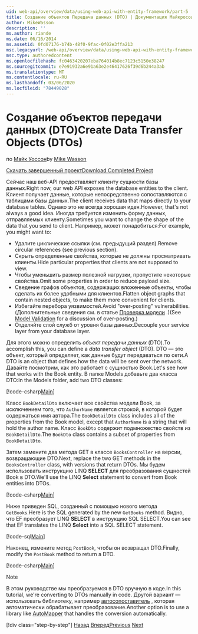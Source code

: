 ```yaml
---
uid: web-api/overview/data/using-web-api-with-entity-framework/part-5
title: Создание объектов Передача данных (DTO) | Документация Майкрософт
author: MikeWasson
description: ''
ms.author: riande
ms.date: 06/16/2014
ms.assetid: 0fd07176-b74b-48f0-9fac-0f02e3ffa213
msc.legacyurl: /web-api/overview/data/using-web-api-with-entity-framework/part-5
msc.type: authoredcontent
ms.openlocfilehash: fc0463420207eba764014b8ec7123c5150e38247
ms.sourcegitcommit: e7e91932a6e91a63e2e46417626f39d6b244a3ab
ms.translationtype: MT
ms.contentlocale: ru-RU
ms.lasthandoff: 03/06/2020
ms.locfileid: "78449028"
---
```

# <a name="create-data-transfer-objects-dtos"></a><span data-ttu-id="62cd6-102">Создание объектов передачи данных (DTO)</span><span class="sxs-lookup"><span data-stu-id="62cd6-102">Create Data Transfer Objects (DTOs)</span></span>

<span data-ttu-id="62cd6-103">по [Майк Уоссон](https://github.com/MikeWasson)</span><span class="sxs-lookup"><span data-stu-id="62cd6-103">by [Mike Wasson](https://github.com/MikeWasson)</span></span>

[<span data-ttu-id="62cd6-104">Скачать завершенный проект</span><span class="sxs-lookup"><span data-stu-id="62cd6-104">Download Completed Project</span></span>](https://github.com/MikeWasson/BookService)

<span data-ttu-id="62cd6-105">Сейчас наш веб-API предоставляет клиенту сущности базы данных.</span><span class="sxs-lookup"><span data-stu-id="62cd6-105">Right now, our web API exposes the database entities to the client.</span></span> <span data-ttu-id="62cd6-106">Клиент получает данные, которые непосредственно сопоставляются с таблицами базы данных.</span><span class="sxs-lookup"><span data-stu-id="62cd6-106">The client receives data that maps directly to your database tables.</span></span> <span data-ttu-id="62cd6-107">Однако это не всегда хорошая идея.</span><span class="sxs-lookup"><span data-stu-id="62cd6-107">However, that's not always a good idea.</span></span> <span data-ttu-id="62cd6-108">Иногда требуется изменить форму данных, отправляемых клиенту.</span><span class="sxs-lookup"><span data-stu-id="62cd6-108">Sometimes you want to change the shape of the data that you send to client.</span></span> <span data-ttu-id="62cd6-109">Например, может понадобиться:</span><span class="sxs-lookup"><span data-stu-id="62cd6-109">For example, you might want to:</span></span>

- <span data-ttu-id="62cd6-110">Удалите циклические ссылки (см. предыдущий раздел).</span><span class="sxs-lookup"><span data-stu-id="62cd6-110">Remove circular references (see previous section).</span></span>
- <span data-ttu-id="62cd6-111">Скрыть определенные свойства, которые не должны просматривать клиенты.</span><span class="sxs-lookup"><span data-stu-id="62cd6-111">Hide particular properties that clients are not supposed to view.</span></span>
- <span data-ttu-id="62cd6-112">Чтобы уменьшить размер полезной нагрузки, пропустите некоторые свойства.</span><span class="sxs-lookup"><span data-stu-id="62cd6-112">Omit some properties in order to reduce payload size.</span></span>
- <span data-ttu-id="62cd6-113">Сведение графов объектов, содержащих вложенные объекты, чтобы сделать их более удобными для клиентов.</span><span class="sxs-lookup"><span data-stu-id="62cd6-113">Flatten object graphs that contain nested objects, to make them more convenient for clients.</span></span>
- <span data-ttu-id="62cd6-114">Избегайте перебора уязвимостей.</span><span class="sxs-lookup"><span data-stu-id="62cd6-114">Avoid "over-posting" vulnerabilities.</span></span> <span data-ttu-id="62cd6-115">(Дополнительные сведения см. в статье [Проверка модели](../../formats-and-model-binding/model-validation-in-aspnet-web-api.md) .)</span><span class="sxs-lookup"><span data-stu-id="62cd6-115">(See [Model Validation](../../formats-and-model-binding/model-validation-in-aspnet-web-api.md) for a discussion of over-posting.)</span></span>
- <span data-ttu-id="62cd6-116">Отделяйте слой служб от уровня базы данных.</span><span class="sxs-lookup"><span data-stu-id="62cd6-116">Decouple your service layer from your database layer.</span></span>

<span data-ttu-id="62cd6-117">Для этого можно определить *объект передачи данных* (DTO).</span><span class="sxs-lookup"><span data-stu-id="62cd6-117">To accomplish this, you can define a *data transfer object* (DTO).</span></span> <span data-ttu-id="62cd6-118">DTO — это объект, который определяет, как данные будут передаваться по сети.</span><span class="sxs-lookup"><span data-stu-id="62cd6-118">A DTO is an object that defines how the data will be sent over the network.</span></span> <span data-ttu-id="62cd6-119">Давайте посмотрим, как это работает с сущностью Book.</span><span class="sxs-lookup"><span data-stu-id="62cd6-119">Let's see how that works with the Book entity.</span></span> <span data-ttu-id="62cd6-120">В папке Models добавьте два класса DTO:</span><span class="sxs-lookup"><span data-stu-id="62cd6-120">In the Models folder, add two DTO classes:</span></span>

[!code-csharp[Main](part-5/samples/sample1.cs)]

<span data-ttu-id="62cd6-121">Класс `BookDetailDto` включает все свойства модели Book, за исключением того, что `AuthorName` является строкой, в которой будет содержаться имя автора.</span><span class="sxs-lookup"><span data-stu-id="62cd6-121">The `BookDetailDto` class includes all of the properties from the Book model, except that `AuthorName` is a string that will hold the author name.</span></span> <span data-ttu-id="62cd6-122">Класс `BookDto` содержит подмножество свойств из `BookDetailDto`.</span><span class="sxs-lookup"><span data-stu-id="62cd6-122">The `BookDto` class contains a subset of properties from `BookDetailDto`.</span></span>

<span data-ttu-id="62cd6-123">Затем замените два метода GET в классе `BooksController` на версии, возвращающие DTO.</span><span class="sxs-lookup"><span data-stu-id="62cd6-123">Next, replace the two GET methods in the `BooksController` class, with versions that return DTOs.</span></span> <span data-ttu-id="62cd6-124">Мы будем использовать инструкцию LINQ **SELECT** для преобразования сущностей Book в DTO.</span><span class="sxs-lookup"><span data-stu-id="62cd6-124">We'll use the LINQ **Select** statement to convert from Book entities into DTOs.</span></span>

[!code-csharp[Main](part-5/samples/sample2.cs)]

<span data-ttu-id="62cd6-125">Ниже приведен SQL, созданный с помощью нового метода `GetBooks`.</span><span class="sxs-lookup"><span data-stu-id="62cd6-125">Here is the SQL generated by the new `GetBooks` method.</span></span> <span data-ttu-id="62cd6-126">Видно, что EF преобразует LINQ **SELECT** в инструкцию SQL SELECT.</span><span class="sxs-lookup"><span data-stu-id="62cd6-126">You can see that EF translates the LINQ **Select** into a SQL SELECT statement.</span></span>

[!code-sql[Main](part-5/samples/sample3.sql)]

<span data-ttu-id="62cd6-127">Наконец, измените метод `PostBook`, чтобы он возвращал DTO.</span><span class="sxs-lookup"><span data-stu-id="62cd6-127">Finally, modify the `PostBook` method to return a DTO.</span></span>

[!code-csharp[Main](part-5/samples/sample4.cs)]

> [!NOTE]
> <span data-ttu-id="62cd6-128">В этом руководстве мы преобразуемся в DTO вручную в коде.</span><span class="sxs-lookup"><span data-stu-id="62cd6-128">In this tutorial, we're converting to DTOs manually in code.</span></span> <span data-ttu-id="62cd6-129">Другой вариант — использовать библиотеку, например [автосопоставитель](http://automapper.org/) , которая автоматически обрабатывает преобразование.</span><span class="sxs-lookup"><span data-stu-id="62cd6-129">Another option is to use a library like [AutoMapper](http://automapper.org/) that handles the conversion automatically.</span></span>
> 
> [!div class="step-by-step"]
> <span data-ttu-id="62cd6-130">[Назад](part-4.md)
> [Вперед](part-6.md)</span><span class="sxs-lookup"><span data-stu-id="62cd6-130">[Previous](part-4.md)
[Next](part-6.md)</span></span>
